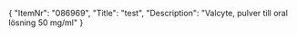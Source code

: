 {
  "ItemNr": "086969",
  "Title": "test",
  "Description": "Valcyte, pulver till oral lösning 50 mg/ml"
}
